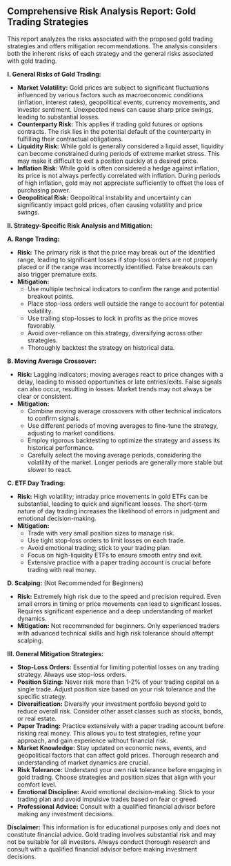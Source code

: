 ## Comprehensive Risk Analysis Report: Gold Trading Strategies

This report analyzes the risks associated with the proposed gold trading strategies and offers mitigation recommendations.  The analysis considers both the inherent risks of each strategy and the general risks associated with gold trading.

**I.  General Risks of Gold Trading:**

* **Market Volatility:** Gold prices are subject to significant fluctuations influenced by various factors such as macroeconomic conditions (inflation, interest rates), geopolitical events, currency movements, and investor sentiment.  Unexpected news can cause sharp price swings, leading to substantial losses.
* **Counterparty Risk:** This applies if trading gold futures or options contracts.  The risk lies in the potential default of the counterparty in fulfilling their contractual obligations.
* **Liquidity Risk:**  While gold is generally considered a liquid asset, liquidity can become constrained during periods of extreme market stress. This may make it difficult to exit a position quickly at a desired price.
* **Inflation Risk:**  While gold is often considered a hedge against inflation, its price is not always perfectly correlated with inflation.  During periods of high inflation, gold may not appreciate sufficiently to offset the loss of purchasing power.
* **Geopolitical Risk:** Geopolitical instability and uncertainty can significantly impact gold prices, often causing volatility and price swings.


**II. Strategy-Specific Risk Analysis and Mitigation:**

**A. Range Trading:**

* **Risk:** The primary risk is that the price may break out of the identified range, leading to significant losses if stop-loss orders are not properly placed or if the range was incorrectly identified.  False breakouts can also trigger premature exits.
* **Mitigation:**
    * Use multiple technical indicators to confirm the range and potential breakout points.
    * Place stop-loss orders well outside the range to account for potential volatility.
    * Use trailing stop-losses to lock in profits as the price moves favorably.
    * Avoid over-reliance on this strategy, diversifying across other strategies.
    * Thoroughly backtest the strategy on historical data.

**B. Moving Average Crossover:**

* **Risk:** Lagging indicators; moving averages react to price changes with a delay, leading to missed opportunities or late entries/exits.  False signals can also occur, resulting in losses. Market trends may not always be clear or consistent.
* **Mitigation:**
    * Combine moving average crossovers with other technical indicators to confirm signals.
    * Use different periods of moving averages to fine-tune the strategy, adjusting to market conditions.
    * Employ rigorous backtesting to optimize the strategy and assess its historical performance.
    * Carefully select the moving average periods, considering the volatility of the market.  Longer periods are generally more stable but slower to react.

**C. ETF Day Trading:**

* **Risk:** High volatility; intraday price movements in gold ETFs can be substantial, leading to quick and significant losses. The short-term nature of day trading increases the likelihood of errors in judgment and emotional decision-making.
* **Mitigation:**
    * Trade with very small position sizes to manage risk.
    * Use tight stop-loss orders to limit losses on each trade.
    * Avoid emotional trading; stick to your trading plan.
    * Focus on high-liquidity ETFs to ensure smooth entry and exit.
    * Extensive practice with a paper trading account is crucial before trading with real money.

**D. Scalping:** (Not Recommended for Beginners)

* **Risk:** Extremely high risk due to the speed and precision required.  Even small errors in timing or price movements can lead to significant losses.  Requires significant experience and a deep understanding of market dynamics.
* **Mitigation:** Not recommended for beginners.  Only experienced traders with advanced technical skills and high risk tolerance should attempt scalping.


**III. General Mitigation Strategies:**

* **Stop-Loss Orders:**  Essential for limiting potential losses on any trading strategy.  Always use stop-loss orders.
* **Position Sizing:**  Never risk more than 1-2% of your trading capital on a single trade.  Adjust position size based on your risk tolerance and the specific strategy.
* **Diversification:** Diversify your investment portfolio beyond gold to reduce overall risk.  Consider other asset classes such as stocks, bonds, or real estate.
* **Paper Trading:** Practice extensively with a paper trading account before risking real money.  This allows you to test strategies, refine your approach, and gain experience without financial risk.
* **Market Knowledge:** Stay updated on economic news, events, and geopolitical factors that can affect gold prices.  Thorough research and understanding of market dynamics are crucial.
* **Risk Tolerance:** Understand your own risk tolerance before engaging in gold trading.  Choose strategies and position sizes that align with your comfort level.
* **Emotional Discipline:**  Avoid emotional decision-making.  Stick to your trading plan and avoid impulsive trades based on fear or greed.
* **Professional Advice:** Consult with a qualified financial advisor before making any investment decisions.


**Disclaimer:** This information is for educational purposes only and does not constitute financial advice. Gold trading involves substantial risk and may not be suitable for all investors. Always conduct thorough research and consult with a qualified financial advisor before making investment decisions.